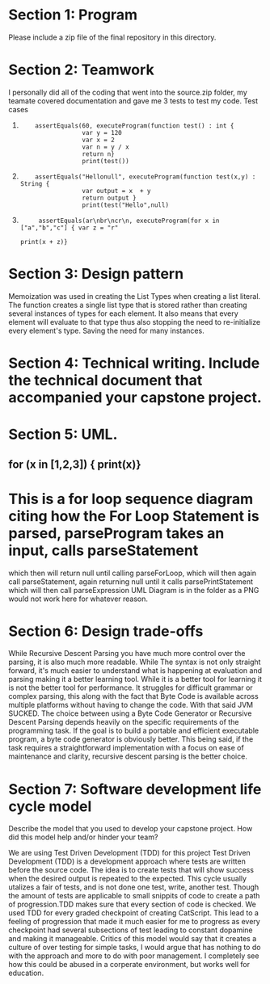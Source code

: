 # Section 1: Program

Please include a zip file of the final repository in this directory.

# Section 2: Teamwork
I personally did all of the coding that went into the source.zip folder,
my teamate covered documentation and gave me 3 tests to test my code.
Test cases 
1.         assertEquals(60, executeProgram(function test() : int {
                        var y = 120
                        var x = 2
                        var n = y / x
                        return n}
                        print(test())
2.         assertEquals("Hellonull", executeProgram(function test(x,y) : String {
                        var output = x  + y
                        return output }
                        print(test("Hello",null)
3.          assertEquals(ar\nbr\ncr\n, executeProgram(for x in ["a","b","c"] { var z = "r"
                                                                    print(x + z)}

# Section 3: Design pattern


Memoization was used in creating the List Types when creating a list literal. The function creates a single list type that is stored
rather than creating several instances of types for each element. It also means that every element will evaluate to that type thus also
stopping the need to re-initialize every element's type. Saving the need for many instances.

# Section 4: Technical writing. Include the technical document that accompanied your capstone project.

# Section 5: UML. 
## for (x in [1,2,3]) { print(x)}

# This is a for loop sequence diagram citing how the For Loop Statement is parsed, parseProgram takes an input, calls parseStatement
which then will return null until calling parseForLoop, which will then again call parseStatement, again returning null until it calls parsePrintStatement which will then
call parseExpression
UML Diagram is in the folder as a PNG would not work here for whatever reason.

# Section 6: Design trade-offs

While Recursive Descent Parsing you have much more control over the parsing, it is also much more readable. While
The syntax is not only straight forward, it's much easier to understand what is happening at evaluation and 
parsing making it a better learning tool. While it is a better tool for learning it is not the better tool for performance.
It struggles for difficult grammar or complex parsing, this along with the fact that Byte Code is available across multiple
platforms without having to change the code. With that said JVM SUCKED.
The choice between using a Byte Code Generator or Recursive Descent Parsing depends heavily on the specific requirements
of the programming task. If the goal is to build a portable and efficient executable program, a byte code 
generator is obviously better. This being said, if the task requires a straightforward implementation with a focus on 
ease of maintenance and clarity, recursive descent parsing is the better choice. 



# Section 7: Software development life cycle model

Describe the model that you used to develop your capstone project. How did this model help and/or hinder your team?

We are using Test Driven Development (TDD) for this project
Test Driven Development (TDD) is a development approach where tests are written before the source code. The idea is to
create tests that will show success when the desired output is repeated to the expected. This cycle usually utalizes a fair
of tests, and is not done one test, write, another test. Though the amount of tests are applicable to small snippits of code
to create a path of progression.TDD makes sure that every section of code is checked.
We used TDD for every graded checkpoint of creating CatScript. This lead to a feeling of progression that made it much 
easier for me to progress as every checkpoint had several subsections of test leading to constant dopamine and making it
manageable. Critics of this model would say that it creates a culture of over testing for simple tasks, I would argue that 
has nothing to do with the approach and more to do with poor management. I completely see how this could be abused in
a corperate environment, but works well for education.